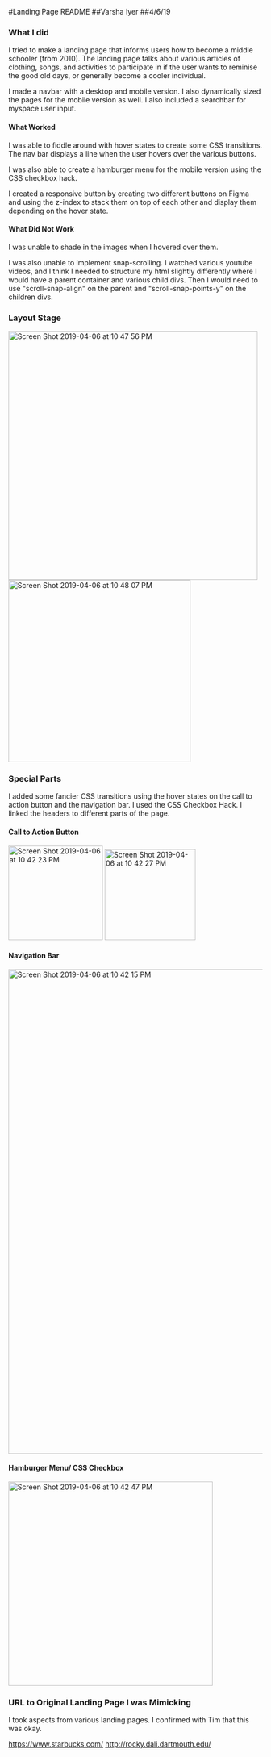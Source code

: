 #Landing Page README
##Varsha Iyer
##4/6/19

### What I did
I tried to make a landing page that informs users how to become a middle schooler (from 2010). 
The landing page talks about various articles of clothing, songs, and activities to participate in if the user
wants to reminise the good old days, or generally become a cooler individual. 

I made a navbar with a desktop and mobile version. I also dynamically sized the pages for the mobile version as well.
I also included a searchbar for myspace user input. 

#### What Worked
I was able to fiddle around with hover states to create some CSS transitions. The nav bar displays a line when
the user hovers over the various buttons. 

I was also able to create a hamburger menu for the mobile version using the CSS checkbox hack. 

I created a responsive button by creating two different buttons on Figma and using the z-index to stack them on top
of each other and display them depending on the hover state. 

#### What Did Not Work 
I was unable to shade in the images when I hovered over them. 

I was also unable to implement snap-scrolling. I watched various youtube videos, and I think I needed to structure my html
slightly differently where I would have a parent container and various child divs. Then I would need to use "scroll-snap-align"
on the parent and "scroll-snap-points-y" on the children divs. 

### Layout Stage
<img width="494" alt="Screen Shot 2019-04-06 at 10 47 56 PM" src="https://user-images.githubusercontent.com/33734566/55677885-394eb200-58be-11e9-9817-4f72da28e30c.png">

<img width="361" alt="Screen Shot 2019-04-06 at 10 48 07 PM" src="https://user-images.githubusercontent.com/33734566/55677899-a82c0b00-58be-11e9-9b71-669b2a7b74df.png">

### Special Parts 
I added some fancier CSS transitions using the hover states on the call to action button and the navigation bar. I used the CSS Checkbox Hack. I linked the headers to different parts of the page. 

#### Call to Action Button
<img width="187" alt="Screen Shot 2019-04-06 at 10 42 23 PM" src="https://user-images.githubusercontent.com/33734566/55677903-c6920680-58be-11e9-82de-151bf984f2c1.png">

<img width="180" alt="Screen Shot 2019-04-06 at 10 42 27 PM" src="https://user-images.githubusercontent.com/33734566/55677905-ca258d80-58be-11e9-817a-f53c562ee59c.png">

#### Navigation Bar

<img width="961" alt="Screen Shot 2019-04-06 at 10 42 15 PM" src="https://user-images.githubusercontent.com/33734566/55677918-e3c6d500-58be-11e9-8853-326dd8dd7e80.png">

#### Hamburger Menu/ CSS Checkbox
<img width="405" alt="Screen Shot 2019-04-06 at 10 42 47 PM" src="https://user-images.githubusercontent.com/33734566/55677910-dc073080-58be-11e9-925c-cc3474498105.png">

### URL to Original Landing Page I was Mimicking

I took aspects from various landing pages. I confirmed with Tim that this was okay. 

https://www.starbucks.com/
http://rocky.dali.dartmouth.edu/


